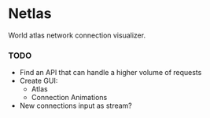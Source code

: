 # Netlas
World atlas network connection visualizer. 

### TODO
   * Find an API that can handle a higher volume of requests
   * Create GUI:
      * Atlas
      * Connection Animations
   * New connections input as stream?
